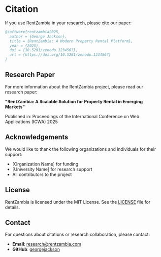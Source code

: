 # Citation

If you use RentZambia in your research, please cite our paper:

```bibtex
@software{rentzambia2025,
  author = {George Jackson},
  title = {RentZambia: A Modern Property Rental Platform},
  year = {2025},
  doi = {10.5281/zenodo.1234567},
  url = {https://doi.org/10.5281/zenodo.1234567}
}
```

## Research Paper

For more information about the RentZambia project, please read our research paper:

**"RentZambia: A Scalable Solution for Property Rental in Emerging Markets"**

Published in: Proceedings of the International Conference on Web Applications (ICWA) 2025

## Acknowledgements

We would like to thank the following organizations and individuals for their support:

- [Organization Name] for funding
- [University Name] for research support
- All contributors to the project

## License

RentZambia is licensed under the MIT License. See the [LICENSE](LICENSE) file for details.

## Contact

For questions about citations or research collaboration, please contact:

- **Email**: research@rentzambia.com
- **GitHub**: [georgejackson](https://github.com/georgejackson)

